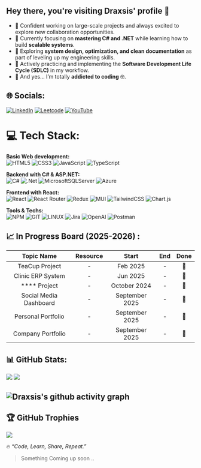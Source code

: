 ## Hey there, you're visiting Draxsis' profile 👋

- 🔵 Confident working on large-scale projects and always excited to explore new collaboration opportunities.  
- 🔵 Currently focusing on **mastering C# and .NET** while learning how to build **scalable systems**.  
- 🔵 Exploring **system design, optimization, and clean documentation** as part of leveling up my engineering skills.  
- 🔵 Actively practicing and implementing the **Software Development Life Cycle (SDLC)** in my workflow.  
- 🔵 And yes... I’m totally **addicted to coding** 🤓.  


## 🌐 Socials:
[![LinkedIn](https://img.shields.io/badge/LinkedIn-%230077B5.svg?logo=linkedin&logoColor=white)](https://linkedin.com/in/mostafa-koolabadi)
[![Leetcode](https://img.shields.io/badge/Leetcode-%230077B5.svg?logo=leetcode&logoColor=white)](https://Leetcode.com/ِDraxsis)
[![YouTube](https://img.shields.io/badge/Youtube-%230077B5.svg?logo=youtube&logoColor=white)](https://www.youtube.com/@Coding_With_Draxsis)

# 💻 Tech Stack:

**Basic Web development:** </br>
![HTML5](https://img.shields.io/badge/html5-%23E34F26.svg?style=flat-square&logo=html5&logoColor=white)
![CSS3](https://img.shields.io/badge/css3-%231572B6.svg?style=flat-square&logo=css3&logoColor=white)
![JavaScript](https://img.shields.io/badge/javascript-%23323330.svg?style=flat-square&logo=javascript&logoColor=%23F7DF1E)
![TypeScript](https://img.shields.io/badge/typescript-%23007ACC.svg?style=flat-square&logo=typescript&logoColor=white)</br>

**Backend with C# & ASP.NET:** </br>
![C#](https://img.shields.io/badge/c%23-%23239120.svg?style=flat-square&logo=c-sharp&logoColor=white)
![.Net](https://img.shields.io/badge/.NET-5C2D91?style=flat-square&logo=.net&logoColor=white)
![MicrosoftSQLServer](https://img.shields.io/badge/Microsoft%20SQL%20Server-CC2927?style=flat-square&logo=microsoft%20sql%20server&logoColor=white)
![Azure](https://img.shields.io/badge/azure-%230072C6.svg?style=flat-square&logo=microsoftazure&logoColor=white)</br>

**Frontend with React:** </br>
![React](https://img.shields.io/badge/react-%2320232a.svg?style=flat-square&logo=react&logoColor=%2361DAFB)
![React Router](https://img.shields.io/badge/React_Router-CA4245?style=flat-square&logo=react-router&logoColor=white)
![Redux](https://img.shields.io/badge/redux-%23593d88.svg?style=flat-square&logo=redux&logoColor=white)
![MUI](https://img.shields.io/badge/MUI-%230081CB.svg?style=flat-square&logo=mui&logoColor=white)
![TailwindCSS](https://img.shields.io/badge/tailwindcss-%2338B2AC.svg?style=flat-square&logo=tailwind-css&logoColor=white)
![Chart.js](https://img.shields.io/badge/chart.js-F5788D.svg?style=flat-square&logo=chart.js&logoColor=white)</br>

**Tools & Techs:** </br>
![NPM](https://img.shields.io/badge/NPM-%23CB3837.svg?style=flat-square&logo=npm&logoColor=white)
![GIT](https://img.shields.io/badge/Git-fc6d26?style=flat-square&logo=git&logoColor=white)
![LINUX](https://img.shields.io/badge/Linux-FCC624?style=flat-square&logo=linux&logoColor=black)
![Jira](https://img.shields.io/badge/jira-%230A0FFF.svg?style=flat-square&logo=jira&logoColor=white)
![OpenAI](https://img.shields.io/badge/openai-808080?style=flat-square&logo=openai&logoColor=white)
![Postman](https://img.shields.io/badge/Postman-FF6C37?style=flat-square&logo=postman&logoColor=white)</br>


## 📈 In Progress Board (2025-2026) : 

| Topic Name             | Resource         | Start           | End                | Done         |
|    :---:               |     :---:        |     :---:       |   :---:            |  :---:       |
| TeaCup Project         | -                | Feb 2025   |     -              |       📅    |
| Clinic ERP System      | -                | Jun 2025   |     -              |       📅    |
| **** Project           | -                | October 2024   |     -              |       📅    |
| Social Media Dashboard | -                | September 2025   |     -              |       📅    |
| Personal Portfolio     | -                | September 2025   |     -              |      📅     |
| Company Portfolio      | -                | September 2025   |     -              |     📅      |

## 📊 GitHub Stats:
![](https://github-readme-streak-stats.herokuapp.com/?user=Draxsis&theme=tokyonight&hide_border=false)
![](https://github-readme-stats.vercel.app/api/top-langs/?username=Draxsis&theme=tokyonight&hide_border=false&include_all_commits=true&count_private=false&layout=compact)

## ![Draxsis's github activity graph](https://github-readme-activity-graph.vercel.app/graph?username=Draxsis&theme=github)

## 🏆 GitHub Trophies
![](https://github-profile-trophy.vercel.app/?username=Draxsis&theme=radical&no-frame=false&no-bg=false&margin-w=4)


🔥 *“Code, Learn, Share, Repeat.”*  
> Something Coming up soon ..   
